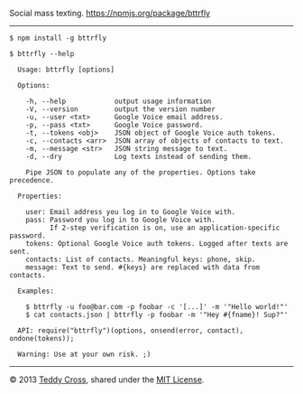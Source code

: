 Social mass texting. https://npmjs.org/package/bttrfly

---

	$ npm install -g bttrfly
	
	$ bttrfly --help
	
	  Usage: bttrfly [options]

	  Options:

	    -h, --help            output usage information
	    -V, --version         output the version number
	    -u, --user <txt>      Google Voice email address.
	    -p, --pass <txt>      Google Voice password.
	    -t, --tokens <obj>    JSON object of Google Voice auth tokens.
	    -c, --contacts <arr>  JSON array of objects of contacts to text.
	    -m, --message <str>   JSON string message to text.
	    -d, --dry             Log texts instead of sending them.

	    Pipe JSON to populate any of the properties. Options take precedence.

	  Properties:

	    user: Email address you log in to Google Voice with.
	    pass: Password you log in to Google Voice with.
	          If 2-step verification is on, use an application-specific password.
	    tokens: Optional Google Voice auth tokens. Logged after texts are sent.
	    contacts: List of contacts. Meaningful keys: phone, skip.
	    message: Text to send. #{keys} are replaced with data from contacts.

	  Examples:

	    $ bttrfly -u foo@bar.com -p foobar -c '[...]' -m '"Hello world!"'
	    $ cat contacts.json | bttrfly -p foobar -m '"Hey #{fname}! Sup?"'

	  API: require("bttrfly")(options, onsend(error, contact), ondone(tokens));

	  Warning: Use at your own risk. ;)

---

© 2013 [Teddy Cross](http://tkaz.ec), shared under the [MIT License](http://www.opensource.org/licenses/MIT).
